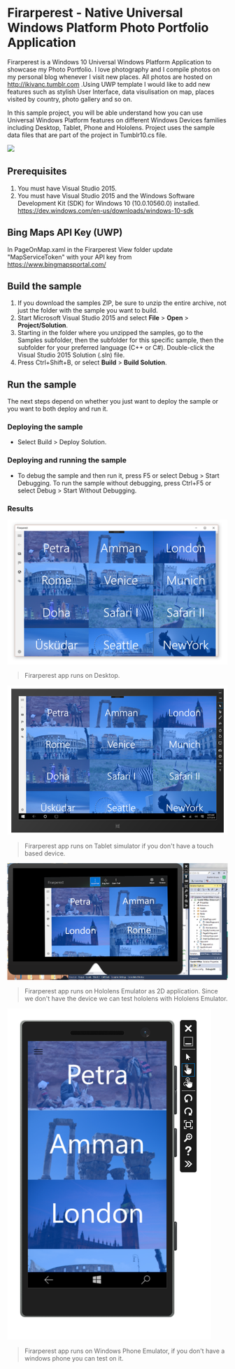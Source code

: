 # Firarperest - Native Universal Windows Platform Photo Portfolio Application
Firarperest is a Windows 10 Universal Windows Platform Application to showcase my Photo Portfolio. I love photography and I compile photos on my personal blog whenever I visit new places. All photos are hosted on http://ikivanc.tumblr.com .Using UWP template I would like to add new features such as stylish User Interface, data visulisation on map, places visited by country, photo gallery and so on. 

In this sample project, you will be able understand how you can use Universal Windows Platform features on different Windows Devices families including Desktop, Tablet, Phone and Hololens. Project uses the sample data files that are part of the project in Tumblr10.cs file. 

![](Screenshots/firarperest1.gif)

## Prerequisites
1. You must have Visual Studio 2015.
2. You must have Visual Studio 2015 and the Windows Software Development Kit (SDK) for Windows 10 (10.0.10560.0) installed. https://dev.windows.com/en-us/downloads/windows-10-sdk

## Bing Maps API Key (UWP)
In PageOnMap.xaml in the Firarperest View folder update "MapServiceToken" with your API key from https://www.bingmapsportal.com/

## Build the sample
1. If you download the samples ZIP, be sure to unzip the entire archive, not just the folder with the sample you want to build. 
2. Start Microsoft Visual Studio 2015 and select **File** \> **Open** \> **Project/Solution**.
3. Starting in the folder where you unzipped the samples, go to the Samples subfolder, then the subfolder for this specific sample, then the subfolder for your preferred language (C++ or C#). Double-click the Visual Studio 2015 Solution (.sln) file.
4. Press Ctrl+Shift+B, or select **Build** \> **Build Solution**.

## Run the sample
The next steps depend on whether you just want to deploy the sample or you want to both deploy and run it.

### Deploying the sample

- Select Build > Deploy Solution. 

### Deploying and running the sample

- To debug the sample and then run it, press F5 or select Debug >  Start Debugging. To run the sample without debugging, press Ctrl+F5 or select Debug > Start Without Debugging. 

### Results
   ![](Screenshots/Desktop1.png)
> Firarperest app runs on Desktop. 

   ![](Screenshots/Tablet1.png)
> Firarperest app runs on Tablet simulator if you don't have a touch based device.

   ![](Screenshots/Hololens.png)
> Firarperest app runs on Hololens Emulator as 2D application. Since we don't have the device we can test hololens with Hololens Emulator.

   ![](Screenshots/Phone.png)
> Firarperest app runs on Windows Phone Emulator, if you don't have a windows phone you can test on it.
